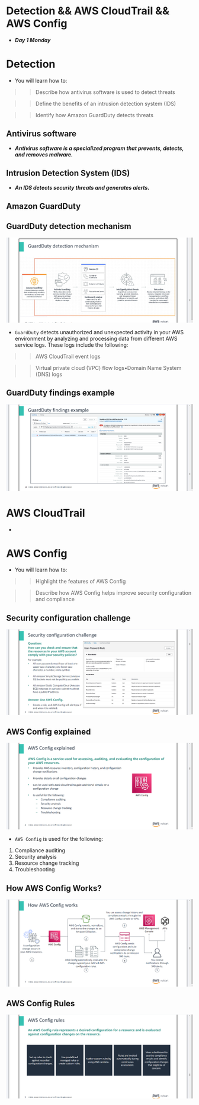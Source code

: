 # Detection && AWS CloudTrail && AWS Config
- ***Day 1 Monday***

# Detection
- You will learn how to:

>> Describe how antivirus software is used to detect threats

>> Define the benefits of an intrusion detection system (IDS)

>> Identify how Amazon GuardDuty detects threats

## Antivirus software
- ***Antivirus software is a specialized program that prevents, detects, and removes malware.***

## Intrusion Detection System (IDS)
- ***An IDS detects security threats and generates alerts.***

## Amazon GuardDuty
## GuardDuty detection mechanism
![alt text](Images/guardduty.png)

- `GuardDuty` detects unauthorized and unexpected activity in your AWS environment by analyzing and processing data from different AWS service logs. These logs include the following:

>> AWS CloudTrail event logs

>> Virtual private cloud (VPC) flow logs•Domain Name System (DNS) logs

## GuardDuty findings example
![alt text](<Images/guardduty example.png>)



# AWS CloudTrail
- 





# AWS Config
- You will learn how to:

>> Highlight the features of AWS Config

>> Describe how AWS Config helps improve security configuration and compliance

## Security configuration challenge
![alt text](<Images/sec config challenge.png>)

## AWS Config explained
![alt text](<Images/aws config explained.png>)

- `AWS Config` is used for the following:

1. Compliance auditing
2. Security analysis
3. Resource change tracking
4. Troubleshooting

## How AWS Config Works?
![alt text](Images/image.png)

## AWS Config Rules
![alt text](<Images/aws config rules.png>)

## 